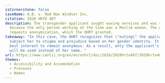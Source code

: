 ```yaml
---
isCornerstone: false
caseName: A.B. v. Mad Wax Windsor Inc.
citation: 2020 HRTO 407
description: The transgender applicant sought waxing services and was refused
  because the only person working at the time was a Muslim woman. The applicant
  requests anonymization, which the OHRT granted.
takeaway: "In this case, the OHRT recognizes that \"outing\" the applicant would
  subject her to stigma and prejudice based on her gender identity. It is in her
  best interest to remain anonymous. As a result, only the applicant's initials
  will be used instead of her name. "
url: https://www.canlii.org/en/on/onhrt/doc/2020/2020hrto407/2020hrto407.html?searchUrlHash=AAAAAQBPImdlbmRlciBleHByZXNzaW9uIiwgImdlbmRlciBpZGVudGl0eSIsICJnZW5kZXIiLCAiZGlzY3JpbWluYXRpb24iLCB0cmFuc2dlbmRlcgAAAAAB&resultIndex=1
themes:
  - Accessibility and Accomodation
  - Pronouns
  - Names
---
```

